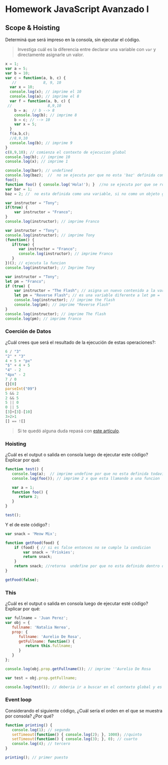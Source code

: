 
# Homework JavaScript Avanzado I

## Scope & Hoisting

Determiná que será impreso en la consola, sin ejecutar el código.

> Investiga cuál es la diferencia entre declarar una variable con `var` y directamente asignarle un valor.

```javascript
x = 1; 
var a = 5;
var b = 10;
var c = function(a, b, c) {
   //            8, 9, 10
  var x = 10;
  console.log(x); // imprime el 10
  console.log(a); // imprime el 8
  var f = function(a, b, c) {
 //                8,9,10
    b = a;  // b --> 8
    console.log(b); // imprime 8
    b = c; // --> 10
    var x = 5;
  }
  f(a,b,c);
  //8,9,10
  console.log(b); // imprime 9 
}
c(8,9,10); // comienza el contexto de ejecucion global
console.log(b); // imprime 10
console.log(x); // imprime 1
```

```javascript
console.log(bar); // undefined
console.log(baz);  //  no se ejecuta por que no esta 'baz' definida como variable y se rompe el codigo
foo();
function foo() { console.log('Hola!'); }  //no se ejecuta por que se rompio en la linea 37
var bar = 1;
baz = 2; //  no esta definida como una variable, si no como un objeto global
```

```javascript
var instructor = "Tony";
if(true) {
    var instructor = "Franco";
}
console.log(instructor); // imprime Franco
```

```javascript
var instructor = "Tony";
console.log(instructor); // imprime Tony
(function() { 
   if(true) {
      var instructor = "Franco";
      console.log(instructor); // imprime Franco
   }
})(); // ejecuta la funcion 
console.log(instructor); // Imprime Tony
```

```javascript
var instructor = "Tony";
let pm = "Franco";
if (true) {
    var instructor = "The Flash"; // asigna un nuevo contenido a la variable
    let pm = "Reverse Flash"; // es una variable diferente a let pm = 'Franco'
    console.log(instructor); // imprime the flash
    console.log(pm); // imprime "Reverse Flash"
}
console.log(instructor); // imprime The flash
console.log(pm); // imprime franco
```
### Coerción de Datos

¿Cuál crees que será el resultado de la ejecución de estas operaciones?:

```javascript
6 / "3"   
"2" * "3"  
4 + 5 + "px"
"$" + 4 + 5
"4" - 2
"4px" - 2
7 / 0
{}[0]
parseInt("09")
5 && 2
2 && 5
5 || 0
0 || 5
[3]+[3]-[10]
3>2>1
[] == ![]
```

> Si te quedó alguna duda repasá con [este artículo](http://javascript.info/tutorial/object-conversion).


### Hoisting

¿Cuál es el output o salida en consola luego de ejecutar este código? Explicar por qué:

```javascript
function test() {
   console.log(a);  // imprime undefine por que no esta definida todavia
   console.log(foo()); // imprime 2 x que esta llamando a una funcion

   var a = 1;
   function foo() {
      return 2;
   }
}

test();
```

Y el de este código? :

```javascript
var snack = 'Meow Mix';

function getFood(food) {
    if (food) { // si es false entonces no se cumple la condicion 
        var snack = 'Friskies';
        return snack;
    }
    return snack; //retorna  undefine por que no esta definido dentro de la funcion
}

getFood(false);
```


### This

¿Cuál es el output o salida en consola luego de ejecutar esté código? Explicar por qué:

```javascript
var fullname = 'Juan Perez';
var obj = {
   fullname: 'Natalia Nerea',
   prop: {
      fullname: 'Aurelio De Rosa',
      getFullname: function() {
         return this.fullname;
      }
   }
};

console.log(obj.prop.getFullname()); // imprime ''Aurelio De Rosa

var test = obj.prop.getFullname;

console.log(test()); // deberia ir a buscar en el contexto global y es 'Juan Perez'
```

### Event loop

Considerando el siguiente código, ¿Cuál sería el orden en el que se muestra por consola? ¿Por qué?

```javascript
function printing() {
   console.log(1); // segundo
   setTimeout(function() { console.log(2); }, 1000); //quinto
   setTimeout(function() { console.log(3); }, 0); // cuarto 
   console.log(4); // tercero 
}

printing(); // primer puesto 
```
